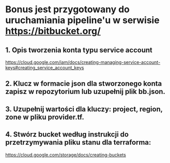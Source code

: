 # Bonus jest przygotowany do uruchamiania pipeline'u w serwisie https://bitbucket.org/

## 1. Opis tworzenia konta typu service account

https://cloud.google.com/iam/docs/creating-managing-service-account-keys#creating_service_account_keys

## 2. Klucz w formacie json dla stworzonego konta zapisz w repozytorium lub uzupełnij plik bb.json.

## 3. Uzupełnij wartości dla kluczy: project, region, zone w pliku provider.tf.

## 4.  Stwórz bucket według instrukcji do przetrzymywania pliku stanu dla terraforma:

https://cloud.google.com/storage/docs/creating-buckets
